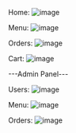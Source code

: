 Home:
![image](https://github.com/GitAmanS/Chat_app_mern_stack/assets/80579397/9108afe8-f693-480c-a304-3f533e7b2327)

Menu:
![image](https://github.com/GitAmanS/Chat_app_mern_stack/assets/80579397/6528d212-e2bb-45f3-a54c-ad6ba79582b1)

Orders:
![image](https://github.com/GitAmanS/Chat_app_mern_stack/assets/80579397/d161a7b4-1687-4350-ba69-113395944338)

Cart:
![image](https://github.com/GitAmanS/Chat_app_mern_stack/assets/80579397/0fc810ab-7e06-4b39-981d-439b39a75abd)


---Admin Panel---

Users:
![image](https://github.com/GitAmanS/Chat_app_mern_stack/assets/80579397/40179650-8159-4197-86f1-3cdfd1371834)

Menu:
![image](https://github.com/GitAmanS/Chat_app_mern_stack/assets/80579397/ce0accfe-bd4c-4188-99aa-df37721447ec)

Orders:
![image](https://github.com/GitAmanS/Chat_app_mern_stack/assets/80579397/0fcd23fd-460f-4b9e-b268-dad533163c77)






